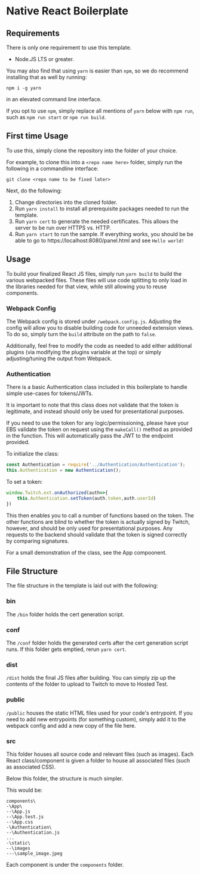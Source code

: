 # Native React Boilerplate

## Requirements

There is only one requirement to use this template. 

* Node.JS LTS or greater. 

You may also find that using `yarn` is easier than `npm`, so we do recommend installing that as well by running: 
```
npm i -g yarn
``` 
in an elevated command line interface.

If you opt to use `npm`, simply replace all mentions of `yarn` below with `npm run`, such as `npm run start` or `npm run build`. 

## First time Usage

To use this, simply clone the repository into the folder of your choice. 

For example, to clone this into a `<repo name here>` folder, simply run the following in a commandline interface: 
```
git clone <repo name to be fixed later>
```

Next, do the following: 

1. Change directories into the cloned folder.
2. Run `yarn install` to install all prerequisite packages needed to run the template. 
3. Run `yarn cert` to generate the needed certificates. This allows the server to be run over HTTPS vs. HTTP.
4. Run `yarn start` to run the sample. If everything works, you should be be able to go to https://localhost:8080/panel.html and see `Hello world!`

## Usage

To build your finalized React JS files, simply run `yarn build` to build the various webpacked files. These files will use code splitting to only load in the libraries needed for that view, while still allowing you to reuse components. 

### Webpack Config

The Webpack config is stored under `/webpack.config.js`. Adjusting the config will allow you to disable building code for unneeded extension views. To do so, simply turn the `build` attribute on the path to `false`. 

Additionally, feel free to modify the code as needed to add either additional plugins (via modifying the plugins variable at the top) or simply adjusting/tuning the output from Webpack. 

### Authentication

There is a basic Authentication class included in this boilerplate to handle simple use-cases for tokens/JWTs. 

It is important to note that this class does not validate that the token is legitimate, and instead should only be used for presentational purposes. 

If you need to use the token for any logic/permissioning, please have your EBS validate the token on request using the `makeCall()` method as provided in the function. This will automatically pass the JWT to the endpoint provided. 

To initialize the class:  

```javascript
const Authentication = require('../Authentication/Authentication');
this.Authentication = new Authentication();
```

To set a token: 

```javascript
window.Twitch.ext.onAuthorized(auth=>{
    this.Authentication.setToken(auth.token,auth.userId)
})
```

This then enables you to call a number of functions based on the token. The other functions are blind to whether the token is actually signed by Twitch, however, and should be only used for presentational purposes. Any requests to the backend should validate that the token is signed correctly by comparing signatures. 

For a small demonstration of the class, see the App compoonent. 

## File Structure

The file structure in the template is laid out with the following: 

### bin

The `/bin` folder holds the cert generation script. 

### conf 

The `/conf` folder holds the generated certs after the cert generation script runs. If this folder gets emptied, rerun `yarn cert`. 

### dist

`/dist` holds the final JS files after building. You can simply zip up the contents of the folder to upload to Twitch to move to Hosted Test. 

### public

`/public` houses the static HTML files used for your code's entrypoint. If you need to add new entrypoints (for something custom), simply add it to the webpack config and add a new copy of the file here. 

### src

This folder houses all source code and relevant files (such as images). Each React class/component is given a folder to house all associated files (such as associated CSS).

Below this folder, the structure is much simpler.

This would be: 

```
components\
-\App\
--\App.js
--\App.test.js
--\App.css
-\Authentication\
--\Authentication.js
...
-\static\
--\images
---\sample_image.jpeg
```

Each component is under the `components` folder.